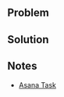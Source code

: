 ## Problem

<!-- What are you trying to solve? -->

## Solution

<!-- How does this change fix the problem? -->

## Notes

<!-- Link the Asana task here -->
* [Asana Task]()
